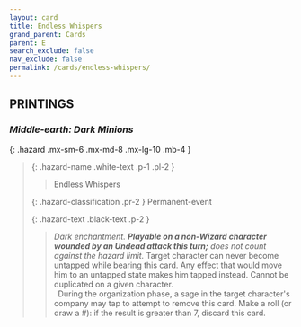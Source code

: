 ```yaml
---
layout: card
title: Endless Whispers
grand_parent: Cards
parent: E
search_exclude: false
nav_exclude: false
permalink: /cards/endless-whispers/
---
```


## PRINTINGS


### _Middle-earth: Dark Minions_

{: .hazard .mx-sm-6 .mx-md-8 .mx-lg-10 .mb-4 }
> {: .hazard-name .white-text .p-1 .pl-2 }
> > <div class="hazard-mp"></div>
> > <div class="card-name">Endless Whispers</div>
>
> {: .hazard-classification .pr-2 }
> Permanent-event
>
> {: .hazard-text .black-text .p-2 }
> > _Dark enchantment._ ***Playable on a non-Wizard character wounded by an Undead attack this turn;*** _does not count against the hazard limit._ Target character can never become untapped while bearing this card. Any effect that would move him to an untapped state makes him tapped instead. Cannot be duplicated on a given character. <br>&ensp;During the organization phase, a sage in the target character's company may tap to attempt to remove this card. Make a roll (or draw a #): if the result is greater than 7, discard this card. 
>
